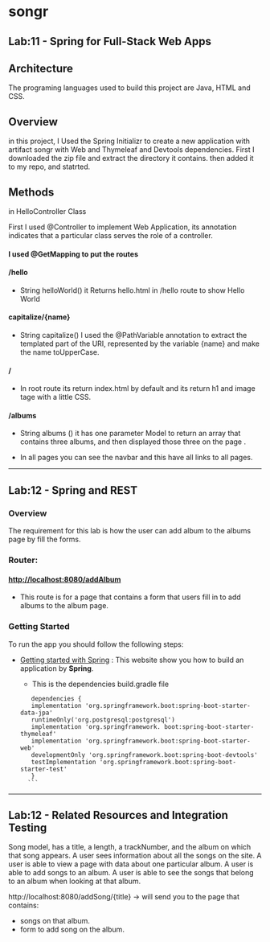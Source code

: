 # songr

## Lab:11 - Spring for Full-Stack Web Apps

## Architecture
The programing languages used to build this project are Java, HTML and CSS.

## Overview
in this project, I Used the Spring Initializr to create a new application with artifact songr with Web and Thymeleaf and Devtools dependencies.
First I downloaded the zip file and extract the directory it contains. then added it to my repo, and statrted.

## Methods

in HelloController Class

First I used @Controller  to implement Web Application, its annotation indicates that a particular class serves the role of a controller.

#### I used @GetMapping to put the routes 

#### /hello

- String helloWorld() it Returns hello.html  in /hello route to show Hello World

#### capitalize/{name}

-  String capitalize() I used the @PathVariable annotation to extract the templated part of the URI, represented by the variable {name} and make the name toUpperCase.

#### /

-  In root route its return index.html by default and its return h1 and image tage with a little CSS.

#### /albums

- String albums () it has one parameter Model to return an array that contains three albums, and then displayed  those three on the page .

- In all pages you can see the navbar and this have all links to all pages.

--------------------------------------------------------------------------------------------------------------

## Lab:12 - Spring and REST

### Overview

The requirement for this lab is how the user can add album to the albums page by fill the forms.

### Router:

#### [http://localhost:8080/addAlbum](http://localhost:8080/albums)

* This route is for a page that contains a form that users fill in to add albums to the album page.

### Getting Started

To run the app you should follow the following steps:

* [Getting started with Spring](https://spring.io/guides/gs/serving-web-content/) : This website show you how to build an application by **Spring**.

    * This is the dependencies build.gradle    file
    ```
       dependencies {
	   implementation 'org.springframework.boot:spring-boot-starter-data-jpa'
	   runtimeOnly('org.postgresql:postgresql')
	   implementation 'org.springframework. boot:spring-boot-starter-thymeleaf'
	   implementation 'org.springframework.boot:spring-boot-starter-web'
	   developmentOnly 'org.springframework.boot:spring-boot-devtools'
	   testImplementation 'org.springframework.boot:spring-boot-starter-test'
       }
      ```
---------------------------------------------------------------------------------------------------------------

## Lab:12 - Related Resources and Integration Testing

Song model, has a title, a length, a trackNumber, and the album on which that song appears.
A user sees information about all the songs on the site.
A user is able to view a page with data about one particular album.
A user is able to add songs to an album.
A user is able to see the songs that belong to an album when looking at that album.

http://localhost:8080/addSong/{title} ->
will send you to the page that contains:

- songs on that album.
- form to add song on the album.
